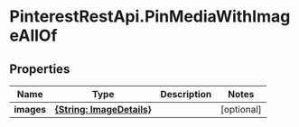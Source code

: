 # PinterestRestApi.PinMediaWithImageAllOf

## Properties

Name | Type | Description | Notes
------------ | ------------- | ------------- | -------------
**images** | [**{String: ImageDetails}**](ImageDetails.md) |  | [optional] 


